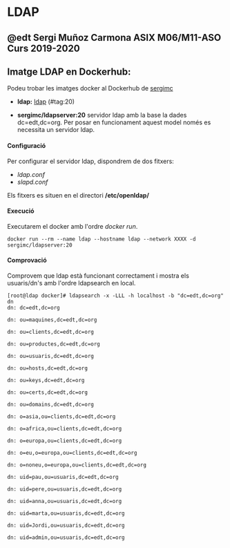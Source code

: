 # LDAP
## @edt Sergi Muñoz Carmona ASIX M06/M11-ASO Curs 2019-2020

## Imatge LDAP en Dockerhub:
Podeu trobar les imatges docker al Dockerhub de [sergimc](https://hub.docker.com/u/sergimc/)

* **ldap:** [ldap](https://cloud.docker.com/repository/docker/sergimc/ldapserver) (#tag:20)

* **sergimc/ldapserver:20**  servidor ldap amb la base la dades dc=edt,dc=org.
Per posar en funcionament aquest model només es necessita un servidor ldap.

#### Configuració
Per configurar el servidor ldap, dispondrem de dos fitxers:

* *ldap.conf*
* *slapd.conf*

Els fitxers es situen en el directori **/etc/openldap/**

#### Execució

Executarem el docker amb l'ordre *docker run*.

```
docker run --rm --name ldap --hostname ldap --network XXXX -d sergimc/ldapserver:20

```
#### Comprovació

Comprovem que ldap està funcionant correctament i mostra els usuaris/dn's amb l'ordre ldapsearch en local.

```
[root@ldap docker]# ldapsearch -x -LLL -h localhost -b "dc=edt,dc=org" dn
dn: dc=edt,dc=org

dn: ou=maquines,dc=edt,dc=org

dn: ou=clients,dc=edt,dc=org

dn: ou=productes,dc=edt,dc=org

dn: ou=usuaris,dc=edt,dc=org

dn: ou=hosts,dc=edt,dc=org

dn: ou=keys,dc=edt,dc=org

dn: ou=certs,dc=edt,dc=org

dn: ou=domains,dc=edt,dc=org

dn: o=asia,ou=clients,dc=edt,dc=org

dn: o=africa,ou=clients,dc=edt,dc=org

dn: o=europa,ou=clients,dc=edt,dc=org

dn: o=eu,o=europa,ou=clients,dc=edt,dc=org

dn: o=noneu,o=europa,ou=clients,dc=edt,dc=org

dn: uid=pau,ou=usuaris,dc=edt,dc=org

dn: uid=pere,ou=usuaris,dc=edt,dc=org

dn: uid=anna,ou=usuaris,dc=edt,dc=org

dn: uid=marta,ou=usuaris,dc=edt,dc=org

dn: uid=Jordi,ou=usuaris,dc=edt,dc=org

dn: uid=admin,ou=usuaris,dc=edt,dc=org

```
